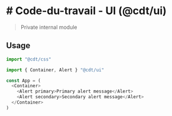 # # Code-du-travail - UI (@cdt/ui)

> Private internal module 

## Usage

```js
import "@cdt/css"

import { Container, Alert } "@cdt/ui"

const App = (
  <Container>
    <Alert primary>Primary alert message</Alert>
    <Alert secondary>Secondary alert message</Alert>
  </Container>
)
```
